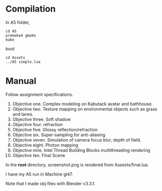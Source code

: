 # Compilation
In A5 folder,
```
cd A5
premake4 gmake
make
```

boot 
``` 
cd Assets
../A5 simple.lua 
```

# Manual
Follow assignment specifications.

1. Objective one.
Complex modeling on Kabutack avatar and bathhouse.
2. Objective two.
Texture mapping on environmental objects such as grass and lanes.
3. Objective three.
Soft shadow
4. Objective four.
refraction
5. Objective five.
Glossy reflection/refraction
6. Objective six.
Super-sampling for anti-aliasing
7. Objective seven.
Simulation of camera focus blur, depth of field.
8. Objective eight.
Photon mapping
9. Objective nine.
Intel Thread Building Blocks multithreading rendering
10. Objective ten.
Final Scene

In the **root** directory, screenshot.png is rendered from Assests/final.lua.

I have my A5 run in Machine gl47.

Note that I made obj files with Blender v3.3.1.

